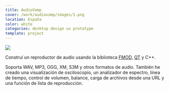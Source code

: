 ```yaml
---
title: AudioVamp
cover: /work/audiovamp/images/1.png
location: España
color: white
categories: desktop design ux prototype
template: project
---
```


![](/work/audiovamp/images/1.png)

Construí un reproductor de audio usando la biblioteca [FMOD](https://www.fmod.com/), [QT](https://www.qt.io/) y C++.

Soporta WAV, MP3, OGG, XM, S3M y otros formatos de audio. También he creado una visualización de osciloscopio, un analizador de espectro, línea de tiempo, control de volumen, balance, carga de archivos desde una URL y una función de lista de reproducción.
